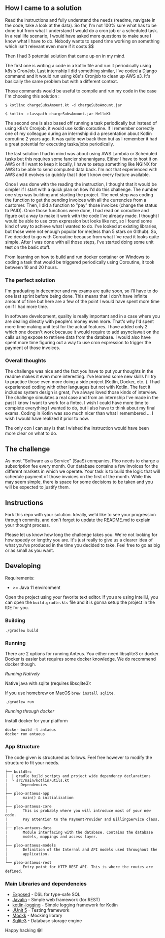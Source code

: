 ## How I came to a solution

Read the instructions and fully understand the needs (readme, navigate in the code, take a look at the data).
So far, I'm not 100% sure what has to be done but from what I understand I would do a cron job or a scheduled task.
In a real life scenario, I would have asked more questions to make sure I know what I have to do.
Nobody wants to spend time working on something which isn't relevant even more if it costs $$

Then I had 3 potential solution that came up on in my mind.

The first one is writing a code in a kotlin file and run it periodically using k8s's CronJob.
Last internship I did something similar, I've coded a Django command and it would run using k8s's Cronjob to clean up AWS s3.
It's basically the same problem but with a different context.

Those commands would be useful to compile and run my code in the case I'm choosing this solution :

```
$ kotlinc chargeSubsAmount.kt -d chargeSubsAmount.jar
```

```
$ kotlin -classpath chargeSubsAmount.jar HelloKt
```

The second one is also based off running a task periodically but instead of using k8s's Cronjob, it would use kotlin coroutine.
If I remember correctly one of my colleague during an internship did a presentation about Kotlin coroutine 2 years ago.
It was quite new back then but as I remember it had a great potential for executing tasks/jobs periodically.

The last solution I had in mind was about using AWS Lambda or Scheduled tasks but this requires some fancier shenanigans.
Either I have to host it on AWS or if I want to keep it locally, I have to setup something like NGINX for AWS to be able to send computed data back.
I'm not that experienced with AWS and it evolves so quickly that I don't know every feature available.

Once I was done with the reading the instruction, I thought that it would be simpler if I start with a quick plan on how I'd do this challenge.
The number one step was building and starting the project. The next step was coding the function to get the pending invoices with all the currencies from a customer. 
Then, I did a function to "pay" those invoices (change the status to PAID). 
Once those functions were done, I had read on coroutine and figure out a way to make it work with the code I've already made. 
I thought I would be able to use cron expression but looks like not, so I found some kind of way to achieve what I wanted to do. 
I've looked at existing libraries, but those were not enough popular for me(less than 5 stars on Github).
So, I've decided to go with Coroutine because from what I've read it looks quite simple. 
After I was done with all those steps, I've started doing some unit test on the basic stuff.

From learning on how to build and run docker container on Windows to coding a task that would be triggered periodically using Coroutine, it took between 10 and 20 hours.


### The perfect solution

I'm graduating in december and my exams are quite soon, so I'll have to do one last sprint before being done. This means that I don't have infinite amount of time but here are a few of the point I would have spent more time on if I had more time.

In software development, quality is really important and in a case where you are dealing directly with people's money even more. That's why I'd spent more time making unit test for the actual features. I have added only 2 which one doesn't work because it would require to add async/await on the calls using expose to retrieve data from the database. I would also have spent more time figuring out a way to use cron expression to trigger the payment of those invoices.

### Overall thoughts

The challenge was nice and the fact you have to put your thoughts in the readme makes it even more interesting. 
I've learned some new skills I'll try to practice those even more doing a side project (Kotlin, Docker, etc..). 
I had experienced coding with other languages but not with Kotlin. 
The fact it includes system design is great, I've always loved those kinds of interview. 
The challenge simulates a real case and from an internship I've made in the past I know I want to work for a fintec. 
I wish I could have more time to complete everything I wanted to do, but I also have to think about my final exams. 
Coding in Kotlin was soo much nicer than what I remembered ... I wish I would have realized it prior to now.

The only con I can say is that I wished the instruction would have been more clear on what to do.

## The challenge

As most "Software as a Service" (SaaS) companies, Pleo needs to charge a subscription fee every month. Our database contains a few invoices for the different markets in which we operate. Your task is to build the logic that will schedule payment of those invoices on the first of the month. While this may seem simple, there is space for some decisions to be taken and you will be expected to justify them.

## Instructions

Fork this repo with your solution. Ideally, we'd like to see your progression through commits, and don't forget to update the README.md to explain your thought process.

Please let us know how long the challenge takes you. We're not looking for how speedy or lengthy you are. It's just really to give us a clearer idea of what you've produced in the time you decided to take. Feel free to go as big or as small as you want.

## Developing

Requirements:

- \>= Java 11 environment

Open the project using your favorite text editor. If you are using IntelliJ, you can open the `build.gradle.kts` file and it is gonna setup the project in the IDE for you.

### Building

```
./gradlew build
```

### Running

There are 2 options for running Anteus. You either need libsqlite3 or docker. Docker is easier but requires some docker knowledge. We do recommend docker though.

_Running Natively_

Native java with sqlite (requires libsqlite3):

If you use homebrew on MacOS `brew install sqlite`.

```
./gradlew run
```

_Running through docker_

Install docker for your platform

```
docker build -t antaeus
docker run antaeus
```

### App Structure

The code given is structured as follows. Feel free however to modify the structure to fit your needs.

```
├── buildSrc
|  | gradle build scripts and project wide dependency declarations
|  └ src/main/kotlin/utils.kt
|      Dependencies
|
├── pleo-antaeus-app
|       main() & initialization
|
├── pleo-antaeus-core
|       This is probably where you will introduce most of your new code.
|       Pay attention to the PaymentProvider and BillingService class.
|
├── pleo-antaeus-data
|       Module interfacing with the database. Contains the database
|       models, mappings and access layer.
|
├── pleo-antaeus-models
|       Definition of the Internal and API models used throughout the
|       application.
|
└── pleo-antaeus-rest
        Entry point for HTTP REST API. This is where the routes are defined.
```

### Main Libraries and dependencies

- [Exposed](https://github.com/JetBrains/Exposed) - DSL for type-safe SQL
- [Javalin](https://javalin.io/) - Simple web framework (for REST)
- [kotlin-logging](https://github.com/MicroUtils/kotlin-logging) - Simple logging framework for Kotlin
- [JUnit 5](https://junit.org/junit5/) - Testing framework
- [Mockk](https://mockk.io/) - Mocking library
- [Sqlite3](https://sqlite.org/index.html) - Database storage engine

Happy hacking 😁!
